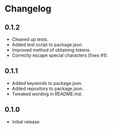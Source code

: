 # Changelog

## 0.1.2

- Cleaned up tests.
- Added test script to package.json.
- Improved method of obtaining tokens.
- Correctly escape special characters (fixes #1).

## 0.1.1

- Added keywords to package.json.
- Added repository to package.json.
- Tweaked wording in README.md.

## 0.1.0

- Initial release.
